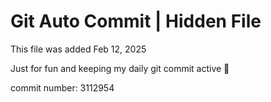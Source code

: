 # Git Auto Commit | Hidden File

This file was added Feb 12, 2025

Just for fun and keeping my daily git commit active 🤪

commit number: 3112954
